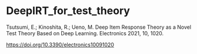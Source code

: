 # DeepIRT_for_test_theory

Tsutsumi, E.; Kinoshita, R.; Ueno, M. 
Deep Item Response Theory as a Novel Test Theory Based on Deep Learning. Electronics 2021, 10, 1020. 

https://doi.org/10.3390/electronics10091020
